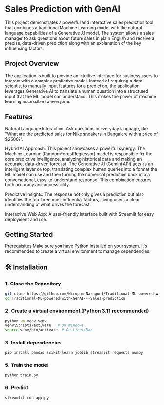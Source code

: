 # Sales Prediction with GenAI
This project demonstrates a powerful and interactive sales prediction tool that combines a traditional Machine Learning model with the natural language capabilities of a Generative AI model. The system allows a sales manager to ask questions about future sales in plain English and receive a precise, data-driven prediction along with an explanation of the key influencing factors.

## Project Overview
The application is built to provide an intuitive interface for business users to interact with a complex predictive model. Instead of requiring a data scientist to manually input features for a prediction, the application leverages Generative AI to translate a human question into a structured input that the ML model can understand. This makes the power of machine learning accessible to everyone.

## Features
Natural Language Interaction: Ask questions in everyday language, like "What are the predicted sales for Nike sneakers in Bangalore with a price of $2500?".

Hybrid AI Approach: This project showcases a powerful synergy. The Machine Learning (RandomForestRegressor) model is responsible for the core predictive intelligence, analyzing historical data and making an accurate, data-driven forecast. The Generative AI (Gemini API) acts as an intelligent layer on top, translating complex human queries into a format the ML model can use and then turning the numerical prediction back into a conversational, easy-to-understand response. This combination ensures both accuracy and accessibility.

Predictive Insights: The response not only gives a prediction but also identifies the top three most influential factors, giving users a clear understanding of what drives the forecast.

Interactive Web App: A user-friendly interface built with Streamlit for easy deployment and use.

## Getting Started
Prerequisites
Make sure you have Python installed on your system. It's recommended to create a virtual environment to manage dependencies.

## 🛠️ Installation

### 1. Clone the Repository
```bash
git clone https://github.com/Nirupam-Naragund/Traditional-ML-powered-with-GenAI---Sales-prediction.git
cd Traditional-ML-powered-with-GenAI---Sales-prediction
```
### 2. Create a virtual environment (Python 3.11 recommended)
```bash
python -m venv venv
venv\Scripts\activate   # On Windows
source venv/bin/activate  # On Linux/Mac
```
### 3. Install dependencies

```bash
pip install pandas scikit-learn joblib streamlit requests numpy
```

### 5. Train the model

```bash
python train.py
```

### 6. Predict

```bash
streamlit run app.py
```

